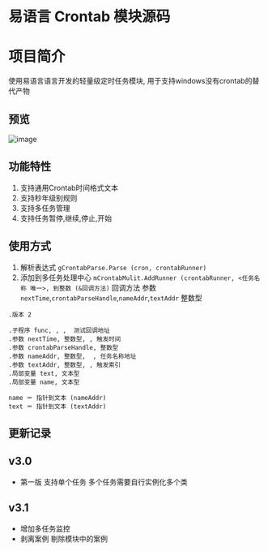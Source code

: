 # 易语言 Crontab 模块源码

# 项目简介
使用易语言语言开发的轻量级定时任务模块, 用于支持windows没有crontab的替代产物

## 预览
![image](https://user-images.githubusercontent.com/20254874/201052723-4fe4b983-5ba8-401e-8874-8d12ddc7597e.png)


## 功能特性
  1. 支持通用Crontab时间格式文本
  2. 支持秒年级别规则
  3. 支持多任务管理
  4. 支持任务暂停,继续,停止,开始

## 使用方式
  1. 解析表达式
     `gCrontabParse.Parse (cron, crontabRunner)`
  2. 添加到多任务处理中心
     `mCrontabMulit.AddRunner (crontabRunner, <任务名称 唯一>, 到整数 (&回调方法)`
     回调方法 参数 `nextTime`,`crontabParseHandle`,`nameAddr`,`textAddr` 整数型
```易语言
.版本 2

.子程序 func, , ,  测试回调地址
.参数 nextTime, 整数型, , 触发时间
.参数 crontabParseHandle, 整数型
.参数 nameAddr, 整数型,  , 任务名称地址
.参数 textAddr, 整数型, , 触发索引
.局部变量 text, 文本型
.局部变量 name, 文本型

name ＝ 指针到文本 (nameAddr)
text ＝ 指针到文本 (textAddr)

```

## 更新记录

v3.0
--------
* 第一版 支持单个任务 多个任务需要自行实例化多个类

v3.1 
--------
* 增加多任务监控
* 剥离案例 剔除模块中的案例

